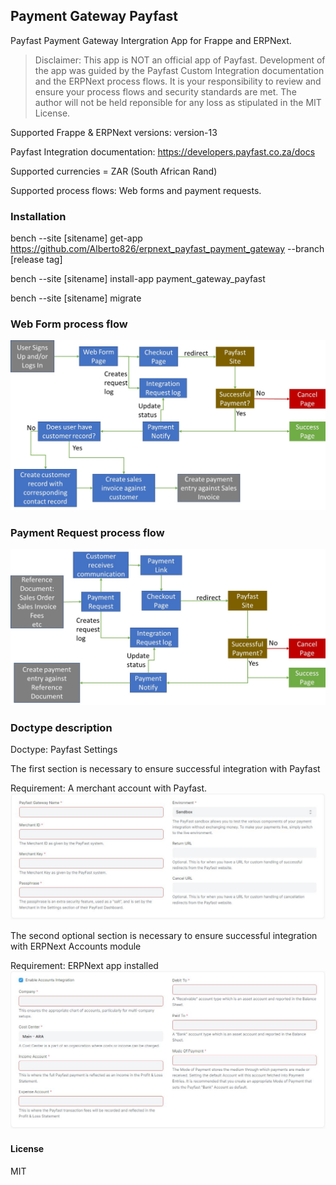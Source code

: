 ## Payment Gateway Payfast

Payfast Payment Gateway Intergration App for Frappe and ERPNext.

> Disclaimer: This app is NOT an official app of Payfast. Development of the app was guided by the Payfast Custom Integration documentation and the ERPNext process flows. It is your responsibility to review and ensure your process flows and security standards are met. The author will not be held reponsible for any loss as stipulated in the MIT License.



Supported Frappe & ERPNext versions: version-13

Payfast Integration documentation: https://developers.payfast.co.za/docs

Supported currencies = ZAR (South African Rand)

Supported process flows: Web forms and payment requests.

### Installation
bench --site [sitename] get-app https://github.com/Alberto826/erpnext_payfast_payment_gateway --branch [release tag]

bench --site [sitename] install-app payment_gateway_payfast

bench --site [sitename] migrate

### Web Form process flow
![Web form flow](./Web-form-flow.jpg)


### Payment Request process flow
![Payment Request flow](./Payment-request-flow.jpg)


### Doctype description

Doctype: Payfast Settings

The first section is necessary to ensure successful integration with Payfast

Requirement: A merchant account with Payfast.
![Payment Integration](./Payfast-settings-form.JPG)

The second optional section is necessary to ensure successful integration with ERPNext Accounts module

Requirement: ERPNext app installed
![Accounts Integration](./Payfast-settings-form-accounts.JPG)


#### License

MIT

